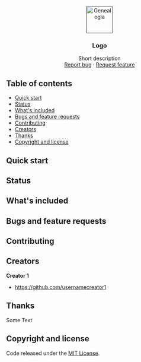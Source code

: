 <p align="center">
  <a href="">
    <img src="https://via.placeholder.com/72" alt="Genealogia" width=72 height=72>
  </a>

  <h3 align="center">Logo</h3>

  <p align="center">
    Short description
    <br>
    <a href="https://Genealogia/issues/new?template=bug.md">Report bug</a>
    ·
    <a href="https://Genealogia/issues/new?template=feature.md&labels=feature">Request feature</a>
  </p>
</p>


## Table of contents

- [Quick start](#quick-start)
- [Status](#status)
- [What's included](#whats-included)
- [Bugs and feature requests](#bugs-and-feature-requests)
- [Contributing](#contributing)
- [Creators](#creators)
- [Thanks](#thanks)
- [Copyright and license](#copyright-and-license)


## Quick start


## Status


## What's included


## Bugs and feature requests


## Contributing


## Creators

**Creator 1**

- <https://github.com/usernamecreator1>

## Thanks

Some Text

## Copyright and license

Code released under the [MIT License](https://Genealogia/blob/main/LICENSE).

